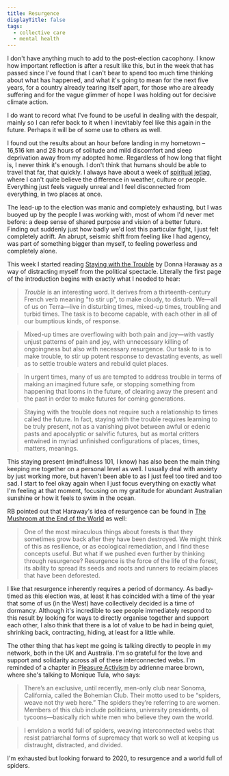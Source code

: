 ```yaml
---
title: Resurgence
displayTitle: false
tags:
  - collective care
  - mental health
---
```


I don't have anything much to add to the post-election cacophony. I know how important reflection is after a result like this, but in the week that has passed since I've found that I can't bear to spend too much time thinking about what has happened, and what it's going to mean for the next five years, for a country already tearing itself apart, for those who are already suffering and for the vague glimmer of hope I was holding out for decisive climate action.

I do want to record what I've found to be useful in dealing with the despair, mainly so I can refer back to it when I inevitably feel like this again in the future. Perhaps it will be of some use to others as well.

<!-- more -->

I found out the results about an hour before landing in my hometown – 16,516 km and 28 hours of solitude and mild discomfort and sleep deprivation away from my adopted home. Regardless of how long that flight is, I never think it's enough. I don't think that humans should be able to travel that far, that quickly. I always have about a week of [spiritual jetlag](https://www.are.na/meg-miller/literary-theories-of-jet-lag), where I can't quite believe the difference in weather, culture or people. Everything just feels vaguely unreal and I feel disconnected from everything, in two places at once.

The lead-up to the election was manic and completely exhausting, but I was buoyed up by the people I was working with, most of whom I'd never met before: a deep sense of shared purpose and vision of a better future. Finding out suddenly just how badly we'd lost this particular fight, I just felt completely adrift. An abrupt, seismic shift from feeling like I had agency, was part of something bigger than myself, to feeling powerless and completely alone.

This week I started reading [Staying with the Trouble](https://www.dukeupress.edu/staying-with-the-trouble) by Donna Haraway as a way of distracting myself from the political spectacle. Literally the first page of the introduction begins with exactly what I needed to hear:

> *Trouble* is an interesting word. It derives from a thirteenth-century French verb meaning "to stir up", to make cloudy, to disturb. We—all of us on Terra—live in disturbing times, mixed-up times, troubling and turbid times. The task is to become capable, with each other in all of our bumptious kinds, of response.

> Mixed-up times are overflowing with both pain and joy—with vastly unjust patterns of pain and joy, with unnecessary killing of ongoingness but also with necessary resurgence. Our task to is to make trouble, to stir up potent response to devastating events, as well as to settle trouble waters and rebuild quiet places.

> In urgent times, many of us are tempted to address trouble in terms of making an imagined future safe, or stopping something from happening that looms in the future, of clearing away the present and the past in order to make futures for coming generations.

> Staying with the trouble does not require such a relationship to times called the future. In fact, staying with the trouble requires learning to be truly present, not as a vanishing pivot between awful or edenic pasts and apocalyptic or salvific futures, but as mortal critters entwined in myriad unfinished configurations of places, times, matters, meanings.

This staying present (mindfulness 101, I know) has also been the main thing keeping me together on a personal level as well. I usually deal with anxiety by just working more, but haven't been able to as I just feel too tired and too sad. I start to feel okay again when I just focus everything on exactly what I'm feeling at that moment, focusing on my gratitude for abundant Australian sunshine or how it feels to swim in the ocean.

RB pointed out that Haraway's idea of resurgence can be found in [The Mushroom at the End of the World](https://press.princeton.edu/books/paperback/9780691178325/the-mushroom-at-the-end-of-the-world) as well:

> One of the most miraculous things about forests is that they sometimes grow back after they have been destroyed. We might think of this as resilience, or as ecological remediation, and I find these concepts useful. But what if we pushed even further by thinking through resurgence? Resurgence is the force of the life of the forest, its ability to spread its seeds and roots and runners to reclaim places that have been deforested.

I like that resurgence inherently requires a period of dormancy. As badly-timed as this election was, at least it has coincided with a time of the year that some of us (in the West) have collectively decided is a time of dormancy. Although it's incredible to see people immediately respond to this result by looking for ways to directly organise together and support each other, I also think that there is a lot of value to be had in being quiet, shrinking back, contracting, hiding, at least for a little while.

The other thing that has kept me going is talking directly to people in my network, both in the UK and Australia. I'm so grateful for the love and support and solidarity across all of these interconnected webs. I'm reminded of a chapter in [Pleasure Activism](https://www.akpress.org/pleasure-activism.html) by adrienne maree brown, where she's talking to Monique Tula, who says:

> There’s an exclusive, until recently, men-only club near Sonoma, California, called the Bohemian Club. Their motto used to be “spiders, weave not thy web here.” The spiders they’re referring to are women. Members of this club include politicians, university presidents, oil tycoons—basically rich white men who believe they own the world.

> I envision a world full of spiders, weaving interconnected webs that resist patriarchal forms of supremacy that work so well at keeping us distraught, distracted, and divided.

I'm exhausted but looking forward to 2020, to resurgence and a world full of spiders.

